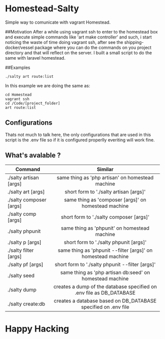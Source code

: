 # Homestead-Salty
Simple way to comunicate with vagrant Homestead.

##Motivation
After a while using vagrant ssh to enter to the homestead box and execute simple commands like 'art make controller' and such, i start noticing the waste of time doing vagrant ssh, after see the shipping-docker/vessel package where you can do the commands on you project directory and that will reflect on the server. I built a small script to do the same with laravel homestead.

##Examples
```
./salty art route:list
```
In this example we are doing the same as:
```
cd Homestead
vagrant ssh
cd /Code/[project_folder]
art route:list
```

## Configurations
Thats not much to talk here, the only configurations that are used in this script is the .env file so if it is configured properlly everiting will work fine.

## What's avalable ?
| Command       | Similar       |
| ------------- |:-------------:|
| ./salty artisan [args]     | same thing as 'php artisan' on homestead machine |
| ./salty art [args]      | short form to './salty artisan [args]'      |
| ./salty composer [args] | same thing as 'composer [args]' on homestead machine      |
| ./salty comp [args] | short form to './salty composer [args]'      |
| ./salty phpunit |  same thing as 'phpunit' on homestead machine      |
| ./salty p [args] | short form to './salty phpunit [args]'     |
| ./salty filter [args] |  same thing as 'phpunit --filter [args]' on homestead machine      |
| ./salty pf [args] | short form to './salty phpunit --filter [args]'     |
| ./salty seed |  same thing as 'php artisan db:seed' on homestead machine      |
| ./salty dump |  creates a dump of the database specified on .env file as DB_DATABASE      |
| ./salty create:db |  creates a database based on DB_DATABASE specified on .env file      |

# Happy Hacking


